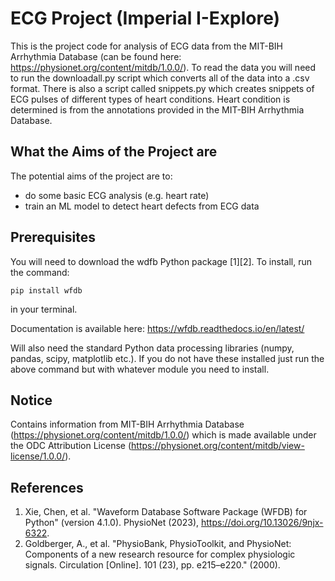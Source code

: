 # ECG Project (Imperial I-Explore)

This is the project code for analysis of ECG data from the MIT-BIH Arrhythmia Database (can be found here: https://physionet.org/content/mitdb/1.0.0/). To read the data you will need to run the downloadall.py script which converts all of the data into a .csv format. There is also a script called snippets.py which creates snippets of ECG pulses of different types of heart conditions. Heart condition is determined is from the annotations provided in the MIT-BIH Arrhythmia Database.

## What the Aims of the Project are

The potential aims of the project are to:
- do some basic ECG analysis (e.g. heart rate)
- train an ML model to detect heart defects from ECG data

## Prerequisites

You will need to download the wdfb Python package [1][2]. To install, run the command: 
```
pip install wfdb
```
in your terminal.

Documentation is available here: https://wfdb.readthedocs.io/en/latest/

Will also need the standard Python data processing libraries (numpy, pandas, scipy, matplotlib etc.). If you do not have these installed just run the above command but with whatever module you need to install.

## Notice
Contains information from MIT-BIH Arrhythmia Database (https://physionet.org/content/mitdb/1.0.0/) which is made available under the ODC Attribution License (https://physionet.org/content/mitdb/view-license/1.0.0/).

## References
1. Xie, Chen, et al. "Waveform Database Software Package (WFDB) for Python" (version 4.1.0). PhysioNet (2023), https://doi.org/10.13026/9njx-6322.
2. Goldberger, A., et al. "PhysioBank, PhysioToolkit, and PhysioNet: Components of a new research resource for complex physiologic signals. Circulation [Online]. 101 (23), pp. e215–e220." (2000).